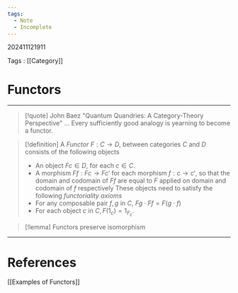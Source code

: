```yaml
---
tags:
  - Note
  - Incomplete
---
```

202411121911

Tags : [[Category]]
# Functors
---
>[!quote] John Baez "Quantum Quandries: A Category-Theory Perspective"
>... Every sufficiently good analogy is yearning to become a functor.


>[!definition]
>A *Functor* $F : C \to D$, between categories $C$ and $D$ consists of the following objects
>- An object $Fc\in D$, for each $c\in C$.
>- A morphism $F f: Fc \to Fc'$ for each morphism $f: c \to c'$, so that the domain and codomain of $Ff$ are equal to $F$ applied on domain and codomain of $f$ respectively
>These objects need to satisfy the following *functoriality axioms*
>- For any composable pair $f, g$ in $C$, $Fg \cdot Ff =F(g \cdot f)$
>- For each object $c$ in $C, F(1_{c})=1_{F_{c}}$.

>[!lemma]
>Functors preserve isomorphism





---
# References
[[Examples of Functors]]